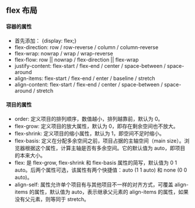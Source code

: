 ## flex 布局

#### 容器的属性

- 首先添加： {display: flex;}
- flex-direction: row / row-reverse / column / column-reverse
- flex-wrap: nowrap / wrap / wrap-reverse
- flex-flow: row || nowrap / flex-direction || flex-wrap
- justify-content: flex-start / flex-end / center / space-between / space-around
- align-items: flex-start / flex-end / enter / baseline / stretch
- align-content: flex-start / flex-end / center / space-between / space-around / stretch

#### 项目的属性

- order: 定义项目的排列顺序，数值越小，排列越靠前，默认为 0。
- flex-grow: 定义项目的放大属性，默认为 0，即存在剩余空间也不放大。
- flex-shrink: 定义项目的缩小属性，默认为 1，即空间不足时缩小。
- flex-basis: 定义在分配多余空间之前，项目占据的主轴空间（main size）。浏览器根据这个属性，计算主轴是否有多余空间。它的默认值为 auto，即项目的本来大小。
- flex: 是 flex-grow, flex-shrink 和 flex-basis 属性的简写，默认值为 0 1 auto。后两个属性可选，该属性有两个快捷值：auto (1 1 auto) 和 none (0 0 auto)。
- align-self: 属性允许单个项目有与其他项目不一样的对齐方式，可覆盖 align-items 的属性，默认值为 auto，表示继承父元素的 align-items 的属性，如果没有父元素，则等同于 stretch。
